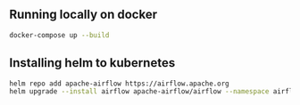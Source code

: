 ## Running locally on docker
```bash
docker-compose up --build
```

## Installing helm to kubernetes
```bash
helm repo add apache-airflow https://airflow.apache.org
helm upgrade --install airflow apache-airflow/airflow --namespace airflow --create-namespace -f ./helm/values.yaml
```